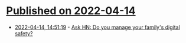 # [Published on 2022-04-14](index.md)

* [2022-04-14, 14:51:19](https://news.ycombinator.com/item?id=31027766) - [Ask HN: Do you manage your family's digital safety?](https://news.ycombinator.com/item?id=31027766)
